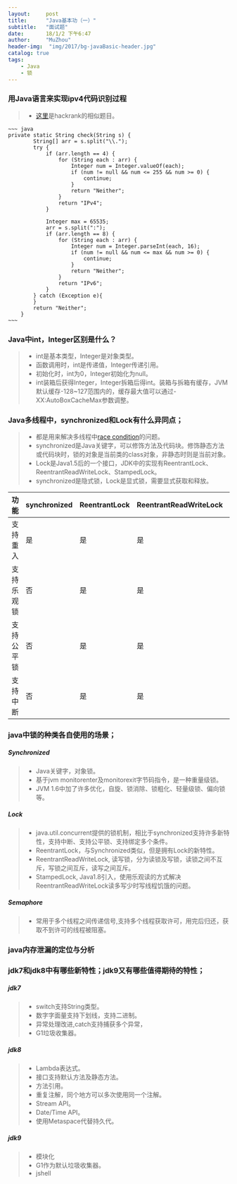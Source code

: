 ```yaml
---
layout:     post
title:      "Java基本功（一）"
subtitle:   "面试题"
date:       18/1/2 下午6:47
author:     "MuZhou"
header-img:  "img/2017/bg-javaBasic-header.jpg"
catalog: true
tags:
    - Java
    - 锁
---
```


### 用Java语言来实现ipv4代码识别过程
   > - [这里](https://www.hackerrank.com/challenges/ip-address-validation/problem)是hackrank的相似题目。

    ~~~ java
    private static String check(String s) {
            String[] arr = s.split("\\.");
            try {
                if (arr.length == 4) {
                    for (String each : arr) {
                        Integer num = Integer.valueOf(each);
                        if (num != null && num <= 255 && num >= 0) {
                            continue;
                        }
                        return "Neither";
                    }
                    return "IPv4";
                }

                Integer max = 65535;
                arr = s.split(":");
                if (arr.length == 8) {
                    for (String each : arr) {
                        Integer num = Integer.parseInt(each, 16);
                        if (num != null && num <= max && num >= 0) {
                            continue;
                        }
                        return "Neither";
                    }
                    return "IPv6";
                }
            } catch (Exception e){
            }
            return "Neither";
        }
    ~~~

### Java中int，Integer区别是什么？
   > - int是基本类型，Integer是对象类型。
   > - 函数调用时，int是传递值，Integer传递引用。
   > - 初始化时，int为0，Integer初始化为null。
   > - int装箱后获得Integer，Integer拆箱后得int。装箱与拆箱有缓存，JVM默认缓存-128~127范围内的，缓存最大值可以通过-XX:AutoBoxCacheMax参数调整。

### Java多线程中，synchronized和Lock有什么异同点；
  > - 都是用来解决多线程中[race condition](https://en.wikipedia.org/wiki/Race_condition)的问题。
  > - synchronized是Java关键字，可以修饰方法及代码块。修饰静态方法或代码块时，锁的对象是当前类的class对象，非静态时则是当前对象。
  > - Lock是Java1.5后的一个接口，JDK中的实现有ReentrantLock、ReentrantReadWriteLock、StampedLock。
  > - synchronized是隐式锁，Lock是显式锁，需要显式获取和释放。

|功能| synchronized|ReentrantLock|ReentrantReadWriteLock|StampedLock|
|----|----|----|----|----|
|支持重入|是|是|是|否|
支持乐观锁|否|是|是|是
支持公平锁|否|是|是|是
支持中断|否|是|是|是


### java中锁的种类各自使用的场景；
##### Synchronized
> - Java关键字，对象锁。
>- 基于jvm monitorenter及monitorexit字节码指令，是一种重量级锁。
>- JVM 1.6中加了许多优化，自旋、锁消除、锁粗化、轻量级锁、偏向锁等。

##### Lock
 >- java.util.concurrent提供的锁机制，相比于synchronized支持许多新特性，支持中断、支持公平锁、支持绑定多个条件。
 >- ReentrantLock，与Synchronized类似，但是拥有Lock的新特性。
 >- ReentrantReadWriteLock, 读写锁，分为读锁及写锁，读锁之间不互斥，写锁之间互斥，读写之间互斥。
 >- StampedLock, Java1.8引入，使用乐观读的方式解决ReentrantReadWriteLock读多写少时写线程饥饿的问题。

##### Semaphore
>- 常用于多个线程之间传递信号,支持多个线程获取许可，用完后归还，获取不到许可的线程被阻塞。

### java内存泄漏的定位与分析

### jdk7和jdk8中有哪些新特性；jdk9又有哪些值得期待的特性；
##### jdk7
>- switch支持String类型。
>- 数字字面量支持下划线，支持二进制。
>- 异常处理改进,catch支持捕获多个异常，
>- G1垃圾收集器。

##### jdk8
>- Lambda表达式。
>- 接口支持默认方法及静态方法。
>- 方法引用。
>- 重复注解，同个地方可以多次使用同一个注解。
>- Stream API。
>- Date/Time API。
>- 使用Metaspace代替持久代。

##### jdk9
>- 模块化
>- G1作为默认垃圾收集器。
>- jshell

